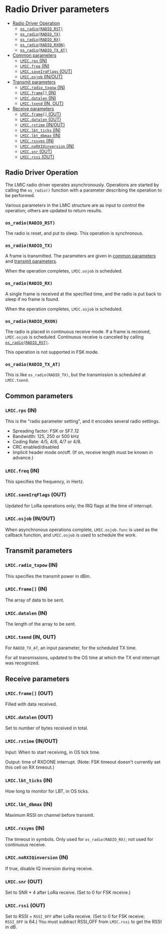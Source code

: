 # Radio Driver parameters

<!--
  This TOC uses the VS Code markdown TOC extension AlanWalk.markdown-toc.
  We strongly recommend updating using VS Code, the markdown-toc extension and the
  bierner.markdown-preview-github-styles extension. Note that if you are using
  VS Code 1.29 and Markdown TOC 1.5.6, https://github.com/AlanWalk/markdown-toc/issues/65
  applies -- you must change your line-ending to some non-auto value in Settings>
  Text Editor>Files.  `\n` works for me.
-->
<!-- markdownlint-disable MD033 MD004 -->
<!-- markdownlint-capture -->
<!-- markdownlint-disable -->
<!-- TOC depthFrom:2 updateOnSave:true -->

- [Radio Driver Operation](#radio-driver-operation)
	- [`os_radio(RADIO_RST)`](#os_radioradio_rst)
	- [`os_radio(RADIO_TX)`](#os_radioradio_tx)
	- [`os_radio(RADIO_RX)`](#os_radioradio_rx)
	- [`os_radio(RADIO_RXON)`](#os_radioradio_rxon)
	- [`os_radio(RADIO_TX_AT)`](#os_radioradio_tx_at)
- [Common parameters](#common-parameters)
	- [`LMIC.rps` (IN)](#lmicrps-in)
	- [`LMIC.freq` (IN)](#lmicfreq-in)
	- [`LMIC.saveIrqFlags` (OUT)](#lmicsaveirqflags-out)
	- [`LMIC.osjob` (IN/OUT)](#lmicosjob-inout)
- [Transmit parameters](#transmit-parameters)
	- [`LMIC.radio_txpow` (IN)](#lmicradio_txpow-in)
	- [`LMIC.frame[]` (IN)](#lmicframe-in)
	- [`LMIC.datalen` (IN)](#lmicdatalen-in)
	- [`LMIC.txend` (IN, OUT)](#lmictxend-in-out)
- [Receive parameters](#receive-parameters)
	- [`LMIC.frame[]` (OUT)](#lmicframe-out)
	- [`LMIC.datalen` (OUT)](#lmicdatalen-out)
	- [`LMIC.rxtime` (IN/OUT)](#lmicrxtime-inout)
	- [`LMIC.lbt_ticks` (IN)](#lmiclbt_ticks-in)
	- [`LMIC.lbt_dbmax` (IN)](#lmiclbt_dbmax-in)
	- [`LMIC.rxsyms` (IN)](#lmicrxsyms-in)
	- [`LMIC.noRXIQinversion` (IN)](#lmicnorxiqinversion-in)
	- [`LMIC.snr` (OUT)](#lmicsnr-out)
	- [`LMIC.rssi` (OUT)](#lmicrssi-out)

<!-- /TOC -->
<!-- markdownlint-restore -->
<!-- Due to a bug in Markdown TOC, the table is formatted incorrectly if tab indentation is set other than 4. Due to another bug, this comment must be *after* the TOC entry. -->

## Radio Driver Operation

The LMIC radio driver operates asynchronously. Operations are started by calling the `os_radio()` function with a parameter describing the operation to be performed.

Various parameters in the LMIC structure are as input to control the operation; others are updated to return results.

### `os_radio(RADIO_RST)`

The radio is reset, and put to sleep. This operation is synchronous.

### `os_radio(RADIO_TX)`

A frame is transmitted. The parameters are given in [common parameters](#common-parameters) and [transmit parameters](#transmit-parameters).

When the operation completes, `LMIC.osjob` is scheduled.

### `os_radio(RADIO_RX)`

A single frame is received at the specified time, and the radio is put back to sleep if no frame is found.

When the operation completes, `LMIC.osjob` is scheduled.

### `os_radio(RADIO_RXON)`

The radio is placed in continuous receive mode. If a frame is received, `LMIC.osjob` is scheduled. Continuous receive is canceled by calling [`os_radio(RADIO_RST)`](#os_radioradio_rst).

This operation is not supported in FSK mode.

### `os_radio(RADIO_TX_AT)`

This is like `os_radio(RADIO_TX)`, but the transmission is scheduled at `LMIC.txend`.

## Common parameters

### `LMIC.rps` (IN)

This is the "radio parameter setting", and it encodes several radio settings.

- Spreading factor: FSK or SF7..12
- Bandwidth: 125, 250 or 500 kHz
- Coding Rate: 4/5, 4/6, 4/7 or 4/8.
- CRC enabled/disabled
- Implicit header mode on/off. (If on, receive length must be known in advance.)

### `LMIC.freq` (IN)

This specifies the frequency, in Hertz.

### `LMIC.saveIrqFlags` (OUT)

Updated for LoRa operations only; the IRQ flags at the time of interrupt.

### `LMIC.osjob` (IN/OUT)

When asynchronous operations complete, `LMIC.osjob.func` is used as the callback function, and `LMIC.osjob` is used to schedule the work.

## Transmit parameters

### `LMIC.radio_txpow` (IN)

This specifies the transmit power in dBm.

### `LMIC.frame[]` (IN)

The array of data to be sent.

### `LMIC.datalen` (IN)

The length of the array to be sent.

### `LMIC.txend` (IN, OUT)

For `RADIO_TX_AT`, an input parameter, for the scheduled TX time.

For all transmissions, updated to the OS time at which the TX end interrupt was recognized.

## Receive parameters

### `LMIC.frame[]` (OUT)

Filled with data received.

### `LMIC.datalen` (OUT)

Set to number of bytes received in total.

### `LMIC.rxtime` (IN/OUT)

Input: When to start receiving, in OS tick time.

Output: time of RXDONE interrupt. (Note: FSK timeout doesn't currently set this cell on RX timeout.)

### `LMIC.lbt_ticks` (IN)

How long to monitor for LBT, in OS ticks.

### `LMIC.lbt_dbmax` (IN)

Maximum RSSI on channel before transmit.

### `LMIC.rxsyms` (IN)

The timeout in symbols. Only used for `os_radio(RADIO_RX)`; not used for continuous receive.

### `LMIC.noRXIQinversion` (IN)

If true, disable IQ inversion during receive.

### `LMIC.snr` (OUT)

Set to SNR * 4 after LoRa receive. (Set to 0 for FSK receive.)

### `LMIC.rssi` (OUT)

Set to RSSI + `RSSI_OFF` after LoRa receive. (Set to 0 for FSK receive; `RSSI_OFF` is 64.) You must subtract RSSI_OFF from `LMIC.rssi` to get the RSSI in dB.
